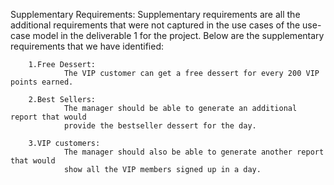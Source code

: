 Supplementary Requirements:
		Supplementary requirements are all the additional requirements that were not captured
		in the use cases of the use-case model in the deliverable 1 for the project. Below are
		the supplementary requirements that we have identified:
		
		1.Free Dessert:
				The VIP customer can get a free dessert for every 200 VIP points earned.
				
		2.Best Sellers:
				The manager should be able to generate an additional report that would
				provide the bestseller dessert for the day.
				
		3.VIP customers:
				The manager should also be able to generate another report that would
				show all the VIP members signed up in a day.
				

